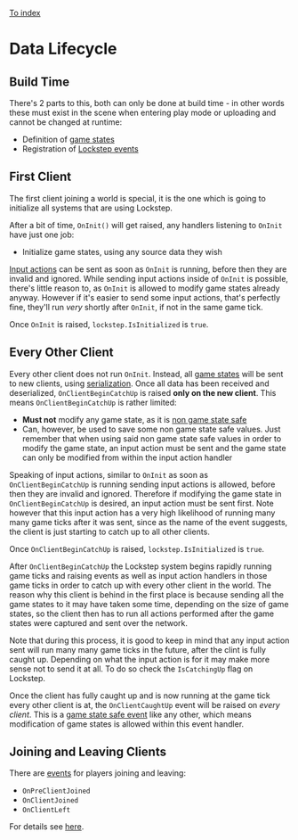 
[To index](index.md)

# Data Lifecycle

## Build Time

There's 2 parts to this, both can only be done at build time - in other words these must exist in the scene when entering play mode or uploading and cannot be changed at runtime:

- Definition of [game states](game-states.md)
- Registration of [Lockstep events](events.md)

## First Client

The first client joining a world is special, it is the one which is going to initialize all systems that are using Lockstep.

After a bit of time, `OnInit()` will get raised, any handlers listening to `OnInit` have just one job:

- Initialize game states, using any source data they wish

[Input actions](input-actions.md) can be sent as soon as `OnInit` is running, before then they are invalid and ignored. While sending input actions inside of `OnInit` is possible, there's little reason to, as `OnInit` is allowed to modify game states already anyway. However if it's easier to send some input actions, that's perfectly fine, they'll run _very_ shortly after `OnInit`, if not in the same game tick.

Once `OnInit` is raised, `lockstep.IsInitialized` is `true`.

## Every Other Client

Every other client does not run `OnInit`. Instead, all [game states](game-states.md) will be sent to new clients, using [serialization](serialization.md). Once all data has been received and deserialized, `OnClientBeginCatchUp` is raised **only on the new client**. This means `OnClientBeginCatchUp` is rather limited:

- **Must not** modify any game state, as it is [non game state safe](events.md#non-game-state-safe-events)
- Can, however, be used to save some non game state safe values. Just remember that when using said non game state safe values in order to modify the game state, an input action must be sent and the game state can only be modified from within the input action handler

Speaking of input actions, similar to `OnInit` as soon as `OnClientBeginCatchUp` is running sending input actions is allowed, before then they are invalid and ignored. Therefore if modifying the game state in `OnClientBeginCatchUp` is desired, an input action must be sent first. Note however that this input action has a very high likelihood of running many many game ticks after it was sent, since as the name of the event suggests, the client is just starting to catch up to all other clients.

Once `OnClientBeginCatchUp` is raised, `lockstep.IsInitialized` is `true`.

After `OnClientBeginCatchUp` the Lockstep system begins rapidly running game ticks and raising events as well as input action handlers in those game ticks in order to catch up with every other client in the world. The reason why this client is behind in the first place is because sending all the game states to it may have taken some time, depending on the size of game states, so the client then has to run all actions performed after the game states were captured and sent over the network.

Note that during this process, it is good to keep in mind that any input action sent will run many many game ticks in the future, after the clint is fully caught up. Depending on what the input action is for it may make more sense not to send it at all. To do so check the `IsCatchingUp` flag on Lockstep.

Once the client has fully caught up and is now running at the game tick every other client is at, the `OnClientCaughtUp` event will be raised on _every client_. This is a [game state safe event](events.md#game-state-safe-events) like any other, which means modification of game states is allowed within this event handler.

## Joining and Leaving Clients

There are [events](events.md) for players joining and leaving:

- `OnPreClientJoined`
- `OnClientJoined`
- `OnClientLeft`

For details see [here](events.md#detailed-docs).
